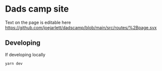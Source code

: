 # Dads camp site

Text on the page is editable here https://github.com/joejarlett/dadscamp/blob/main/src/routes/%2Bpage.svx

## Developing

If developing locally

```bash
yarn dev
```

